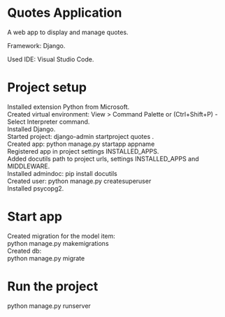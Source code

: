 # Quotes Application  
A web app to display and manage quotes.  

Framework: Django.  

Used IDE: Visual Studio Code.  

# Project setup  
Installed extension Python from Microsoft.  
Created virtual environment: View > Command Palette or (Ctrl+Shift+P) - Select Interpreter command.  
Installed Django.  
Started project: django-admin startproject quotes .  
Created app: python manage.py startapp appname  
Registered app in project settings INSTALLED_APPS.  
Added docutils path to project urls, settings INSTALLED_APPS and MIDDLEWARE.  
Installed admindoc: pip install docutils  
Created user: python manage.py createsuperuser  
Installed psycopg2.  

# Start app  
Created migration for the model item:  
python manage.py makemigrations    
Created db:  
python manage.py migrate  

# Run the project  
python manage.py runserver  